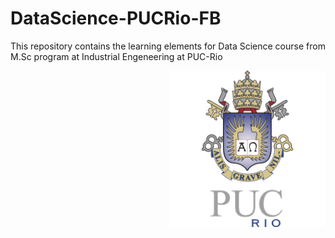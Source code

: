 # DataScience-PUCRio-FB
 This repository contains the learning elements for Data Science course from M.Sc program at Industrial Engeneering at PUC-Rio 

 <img align="right" src="puclogo.png" width="250"/>

 

